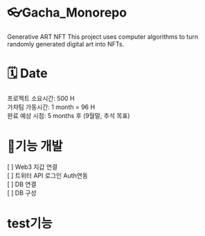 # 👓Gacha_Monorepo

Generative ART NFT
This project uses computer algorithms to turn randomly generated digital art into NFTs.

# 🗓 Date

프로젝트 소요시간: 500 H </br>
가챠팀 가동시간: 1 month = 96 H </br>
완료 예상 시점: 5 months 후 (9월말, 추석 목표)

# 🥇기능 개발

[ ] Web3 지갑 연결 </br>
[ ] 트위터 API 로그인 Auth연동 </br>
[ ] DB 연결 </br>
[ ] DB 구성 </br>

# test기능
